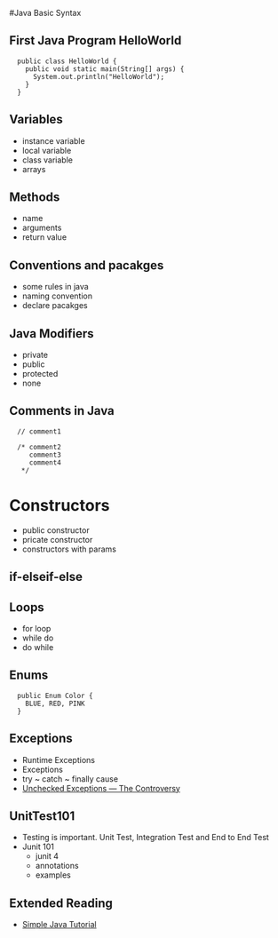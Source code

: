 #Java Basic Syntax

## First Java Program HelloWorld
```
  public class HelloWorld {
    public void static main(String[] args) {
      System.out.println("HelloWorld");
    }
  }
```

## Variables
  - instance variable
  - local variable
  - class variable
  - arrays

## Methods
  - name
  - arguments
  - return value

## Conventions and pacakges
  - some rules in java
  - naming convention
  - declare pacakges

## Java Modifiers
  - private
  - public
  - protected
  - none

## Comments in Java
  ```
    // comment1
  ```
  ```
    /* comment2
       comment3
       comment4
     */
  ```
# Constructors
  - public constructor
  - pricate constructor
  - constructors with params

## if-elseif-else

## Loops
  - for loop
  - while do
  - do while

##

## Enums
  ```
    public Enum Color {
      BLUE, RED, PINK
    }
  ```

## Exceptions
  - Runtime Exceptions
  - Exceptions
  - try ~ catch ~ finally cause
  - [Unchecked Exceptions — The Controversy](https://docs.oracle.com/javase/tutorial/essential/exceptions/runtime.html)

## UnitTest101
  - Testing is important. Unit Test, Integration Test and End to End Test
  - Junit 101
      - junit 4
      - annotations
      - examples


## Extended Reading
  - [Simple Java Tutorial](http://www.tutorialspoint.com/java/java_tutorial.pdf)
